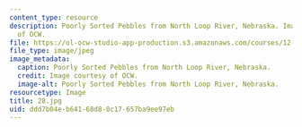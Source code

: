 ```yaml
---
content_type: resource
description: Poorly Sorted Pebbles from North Loop River, Nebraska. Image courtesy
  of OCW.
file: https://ol-ocw-studio-app-production.s3.amazonaws.com/courses/12-110-sedimentary-geology-fall-2004/ddd7b04eb64168d88c17657ba9ee97eb_28.jpg
file_type: image/jpeg
image_metadata:
  caption: Poorly Sorted Pebbles from North Loop River, Nebraska.
  credit: Image courtesy of OCW.
  image-alt: Poorly Sorted Pebbles from North Loop River, Nebraska.
resourcetype: Image
title: 28.jpg
uid: ddd7b04e-b641-68d8-8c17-657ba9ee97eb
---
```

